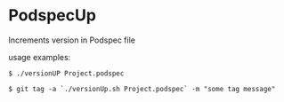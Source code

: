 # PodspecUp
Increments version in Podspec file

usage examples:

`$ ./versionUP Project.podspec`

``$ git tag -a `./versionUp.sh Project.podspec` -m "some tag message"``
